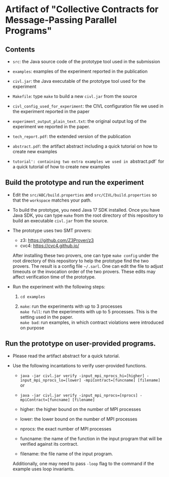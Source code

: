# Artifact of "Collective Contracts for Message-Passing Parallel Programs"

## Contents

- `src`: the Java source code of the prototype tool used in the submission

- `examples`: examples of the experiment reported in the publication

- `civl.jar`: the Java executable of the prototype tool used for the
              experiment

- `Makefile`: type `make` to build a new `civl.jar` from the source
  
- `civl_config_used_for_experiment`: the CIVL configuration file we used
                                     in the experiment reported in the paper
  
- `experiment_output_plain_text.txt`: the original output log of the
                                      experiment we reported in the
                                      paper.				      

- `tech_report.pdf`: the extended version of the publication

- `abstract.pdf`: the artifact abstract including a quick tutorial on
  how to create new examples

- `tutorial': containing two extra examples we used in `abstract.pdf`
  for a quick tutorial of how to create new examples

## Build the prototype and run the experiment

- Edit the `src/ABC/build.properties` and `src/CIVL/build.properties`
  so that the `workspace` matches your path.

- To build the prototype, you need Java 17 SDK installed.  Once you
  have Java SDK, you can type `make` from the root directory of this
  repository to build an executable `civl.jar` from the source.

- The prototype uses two SMT provers:
    - z3: https://github.com/Z3Prover/z3
    - cvc4: https://cvc4.github.io/
    
  After installing these two provers, one can type `make config` under
  the root directory of this repository to help the prototype find the
  two provers.  The result is a config file `~/.sarl`. One can edit
  the file to adjust timeouts or the invocation order of the two
  provers.  These edits may affect verification time of the prototype.

- Run the experiment with the following steps:
    1. `cd examples`
    
    2. `make`: run the experiments with up to 3 processes    
       `make full`: run the experiments with up to 5 processes.  This
                    is the setting used in the paper.       
       `make bad`: run examples, in which contract violations were
                   introduced on purpose


## Run the prototype on user-provided programs.

- Please read the artifact abstract for a quick tutorial.

- Use the following incantations to verify user-provided functions.

    - `java -jar civl.jar verify -input_mpi_nprocs_hi=[higher] -input_mpi_nprocs_lo=[lower] -mpiContract=[funcname] [filename]` or
    - `java -jar civl.jar verify -input_mpi_nprocs=[nprocs] -mpiContract=[funcname] [filename]`

   - higher: the higher bound on the number of MPI processes
   - lower: the lower bound on the number of MPI processes
   - nprocs: the exact number of MPI processes
   - funcname: the name of the function in the input program that will
               be verified against its contract.   
   - filename: the file name of the input program.

  Additionally, one may need to pass `-loop` flag to the command if
  the example uses loop invariants.
